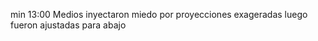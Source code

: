 

min 13:00 
Medios inyectaron miedo por proyecciones exageradas luego fueron ajustadas para abajo














